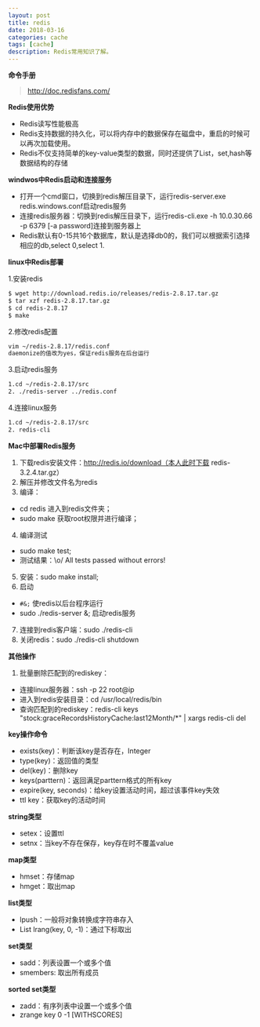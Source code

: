 ```yaml
---
layout: post
title: redis
date: 2018-03-16
categories: cache
tags: [cache]
description: Redis常用知识了解。
---
```


**命令手册**
> http://doc.redisfans.com/

**Redis使用优势**
- Redis读写性能极高
- Redis支持数据的持久化，可以将内存中的数据保存在磁盘中，重启的时候可以再次加载使用。
- Redis不仅支持简单的key-value类型的数据，同时还提供了List，set,hash等数据结构的存储

**windwos中Redis启动和连接服务**
- 打开一个cmd窗口，切换到redis解压目录下，运行redis-server.exe redis.windows.conf启动redis服务
- 连接redis服务器：切换到redis解压目录下，运行redis-cli.exe -h 10.0.30.66 -p 6379 [-a password]连接到服务器上
- Redis默认有0-15共16个数据库，默认是选择db0的，我们可以根据索引选择相应的db,select 0,select 1.

**linux中Redis部署**

1.安装redis<br/>
```html
$ wget http://download.redis.io/releases/redis-2.8.17.tar.gz
$ tar xzf redis-2.8.17.tar.gz
$ cd redis-2.8.17
$ make
```
2.修改redis配置<br/>
```html
vim ~/redis-2.8.17/redis.conf 
daemonize的值改为yes，保证redis服务在后台运行
```
3.启动redis服务
```html
1.cd ~/redis-2.8.17/src
2. ./redis-server ../redis.conf
```
4.连接linux服务
```html
1.cd ~/redis-2.8.17/src
2. redis-cli
```

**Mac中部署Redis服务**
1. 下载redis安装文件：http://redis.io/download（本人此时下载 redis-3.2.4.tar.gz）
2. 解压并修改文件名为redis
3. 编译：
- cd redis   进入到redis文件夹；
- sudo make  获取root权限并进行编译；
4. 编译测试
- sudo make test;  
- 测试结果：\o/ All tests passed without errors! 
5. 安装：sudo make install;
6. 启动
- `#&;`   使redis以后台程序运行
- sudo ./redis-server &;   启动redis服务
7. 连接到redis客户端：sudo ./redis-cli 
8. 关闭redis：sudo ./redis-cli shutdown

**其他操作**
1. 批量删除匹配到的rediskey：
- 连接linux服务器：ssh -p 22 root@ip
- 进入到redis安装目录：cd /usr/local/redis/bin
- 查询匹配到的rediskey：redis-cli keys "stock:graceRecordsHistoryCache:last12Month/*" &#124; xargs redis-cli del

**key操作命令**
- exists(key)：判断该key是否存在，Integer
- type(key)：返回值的类型
- del(key)：删除key
- keys(parttern)：返回满足parttern格式的所有key
- expire(key, seconds)：给key设置活动时间，超过该事件key失效
- ttl key：获取key的活动时间

**string类型**
- setex：设置ttl
- setnx：当key不存在保存，key存在时不覆盖value

**map类型**
- hmset：存储map
- hmget：取出map

**list类型**
- lpush：一般将对象转换成字符串存入
- List<string> lrang(key, 0, -1)：通过下标取出

**set类型**
- sadd：列表设置一个或多个值
- smembers: 取出所有成员

**sorted set类型**
- zadd：有序列表中设置一个或多个值
- zrange key 0 -1 [WITHSCORES]



